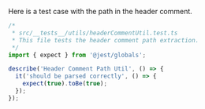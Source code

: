 Here is a test case with the path in the header comment.

```typescript
/*
 * src/__tests__/utils/headerCommentUtil.test.ts
 * This file tests the header comment path extraction.
 */
import { expect } from '@jest/globals';

describe('Header Comment Path Util', () => {
  it('should be parsed correctly', () => {
    expect(true).toBe(true);
  });
});
